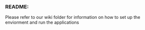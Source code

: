 ### README:
Please refer to our wiki folder for information on how to set up the enviorment and run the applications
